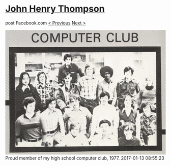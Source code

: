 # [John Henry Thompson](../README.md)
post Facebook.com
[< Previous](2017-03-18-2.md) [Next >](2017-01-04-2.md)

[![](../media/2017-01-13/Timeline-Photos-Proud-member-of-my-high-school-computer-club-197.jpg)](../README.md)
Proud member of my high school computer club, 1977.
2017-01-13 08:55:23